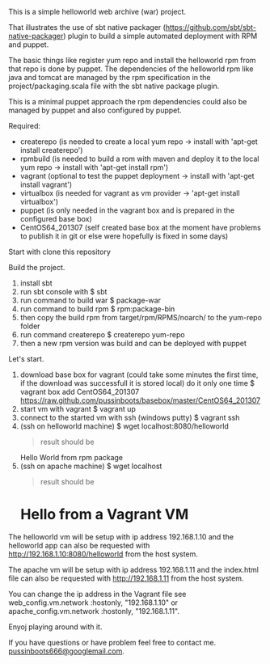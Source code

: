 This is a simple helloworld web archive (war) project.

That illustrates the use of sbt native packager (https://github.com/sbt/sbt-native-packager) 
plugin to build a simple automated deployment with RPM and puppet.

The basic things like register yum repo and install the helloworld rpm
from that repo is done by puppet. The dependencies of the helloworld rpm
like java and tomcat are managed by the rpm specification in the project/packaging.scala
file with the sbt native package plugin. 

This is a minimal puppet approach the rpm dependencies could also be managed
by puppet and also configured by puppet.

Required:
 - createrepo (is needed to create a local yum repo -> install with 'apt-get install createrepo')
 - rpmbuild (is needed to build a rom with maven and deploy it to the local yum repo -> install with 'apt-get install rpm')
 - vagrant (optional to test the puppet deployment -> install with 'apt-get install vagrant')
 - virtualbox (is needed for vagrant as vm provider -> 'apt-get install virtualbox') 
 - puppet (is only needed in the vagrant box and is prepared in the configured base box)
 - CentOS64_201307 (self created base box at the moment have problems to publish it in git or else were hopefully is fixed in some days)

Start with clone this repository

Build the project.

1) install sbt
2) run sbt console with
   $ sbt
3) run command to build war
   $ package-war
4) run command to build rpm
   $ rpm:package-bin
5) then copy the build rpm from target/rpm/RPMS/noarch/ to the yum-repo folder
6) run command createrepo
   $ createrepo yum-repo
7) then a new rpm version was build and can be deployed with puppet

Let's start.


1) download base box for vagrant (could take some minutes the first time, if the download was 
   successfull it is stored local) do it only one time
   $ vagrant box add CentOS64_201307 https://raw.github.com/pussinboots/basebox/master/CentOS64_201307
2) start vm with vagrant
   $ vagrant up
3) connect to the started vm with ssh (windows putty)
   $ vagrant ssh
4) (ssh on helloworld machine)
   $ wget localhost:8080/helloworld
   >result should be
   <html><body>Hello World from rpm package</body></html>
5) (ssh on apache machine)
   $ wget localhost
   >result should be
   <h1>Hello from a Vagrant VM</h1>
   

The helloworld vm will be setup with ip address 192.168.1.10 and the helloworld app can also be
requested with http://192.168.1.10:8080/helloworld from the host system.

The apache vm will be setup with ip address 192.168.1.11 and the index.html file can also be
requested with http://192.168.1.11 from the host system.

You can change the ip address in the Vagrant file see web_config.vm.network :hostonly, "192.168.1.10" or
apache_config.vm.network :hostonly, "192.168.1.11".

Enyoj playing around with it.

If you have questions or have problem feel free to contact me.
pussinboots666@googlemail.com.


